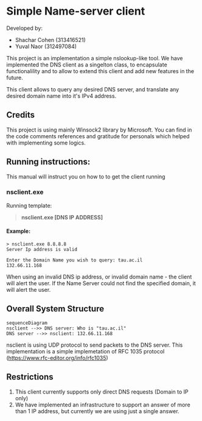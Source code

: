 # Simple Name-server client
Developed by:
* Shachar Cohen (313416521) 
* Yuval Naor (312497084) 

This project is an implementation a simple nslookup-like tool.
We have implemented the DNS client as a singelton class, to encapsulate functionalility and to allow to extend this client and add new features in the future.


This client allows to query any desired DNS server, and translate any desired domain name into it's IPv4 address.

## Credits
This project is using mainly Winsock2 library by Microsoft.
You can find in the code comments references and gratitude for personals which helped with implementing some logics.

## Running instructions:

This manual will instruct you on how to to get the client running

### nsclient.exe

Running template: 
>**nsclient.exe [DNS IP ADDRESS]**

####	**Example**:
	> nsclient.exe 8.8.8.8
	Server Ip address is valid
	
	Enter the Domain Name you wish to query: tau.ac.il
	132.66.11.168
	
When using an invalid DNS ip address, or invalid domain name - the client will alert the user.
If the Name Server could not find the specified domain, it will alert the user.




## Overall System Structure


```mermaid
sequenceDiagram
nsclient -->> DNS server: Who is "tau.ac.il"
DNS server -->> nsclient: 132.66.11.168
```
nsclient is using UDP protocol to send packets to the DNS server.
This implementation is a simple implemetation of RFC 1035 protocol (https://www.rfc-editor.org/info/rfc1035)



 
## Restrictions
1. This client currently supports only direct DNS requests (Domain to IP only)
2. We have implemented an infrastructure to support an answer of more than 1 IP address, but currently we are using just a single answer.

